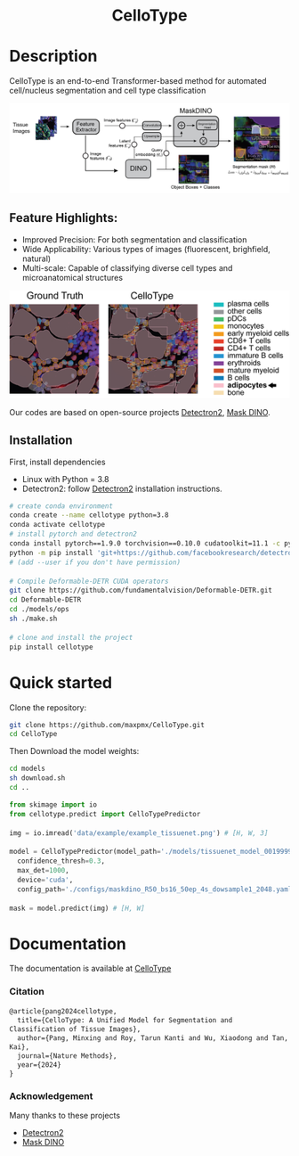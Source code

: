 
<div align="center">    

# CelloType   


</div>

# Description   
CelloType is an end-to-end Transformer-based method for automated cell/nucleus segmentation and cell type classification  

![overview](figures/overview.png)

## Feature Highlights:
- Improved Precision: For both segmentation and classification
- Wide Applicability: Various types of images  (fluorescent, brighfield, natural)
- Multi-scale: Capable of classifying diverse cell types and microanatomical structures

![example](figures/codex_example.png)

Our codes are based on open-source projects [Detectron2](https://github.com/facebookresearch/detectron2), [Mask DINO](https://github.com/IDEA-Research/MaskDINO).

## Installation
First, install dependencies 
- Linux with Python = 3.8 
- Detectron2: follow [Detectron2](https://detectron2.readthedocs.io/en/latest/tutorials/install.html) installation instructions. 

```bash
# create conda environment
conda create --name cellotype python=3.8
conda activate cellotype
# install pytorch and detectron2
conda install pytorch==1.9.0 torchvision==0.10.0 cudatoolkit=11.1 -c pytorch -c nvidia
python -m pip install 'git+https://github.com/facebookresearch/detectron2.git'
# (add --user if you don't have permission)

# Compile Deformable-DETR CUDA operators
git clone https://github.com/fundamentalvision/Deformable-DETR.git
cd Deformable-DETR
cd ./models/ops
sh ./make.sh

# clone and install the project   
pip install cellotype
```

# Quick started

Clone the repository:

```bash
git clone https://github.com/maxpmx/CelloType.git
cd CelloType
```

Then Download the model weights:

```bash
cd models
sh download.sh
cd ..
```

```python
from skimage import io
from cellotype.predict import CelloTypePredictor

img = io.imread('data/example/example_tissuenet.png') # [H, W, 3]

model = CelloTypePredictor(model_path='./models/tissuenet_model_0019999.pth',
  confidence_thresh=0.3, 
  max_det=1000, 
  device='cuda', 
  config_path='./configs/maskdino_R50_bs16_50ep_4s_dowsample1_2048.yaml')

mask = model.predict(img) # [H, W]
```

# Documentation
The documentation is available at [CelloType](https://cellotype.readthedocs.io/)


### Citation   
```
@article{pang2024cellotype,
  title={CelloType: A Unified Model for Segmentation and Classification of Tissue Images},
  author={Pang, Minxing and Roy, Tarun Kanti and Wu, Xiaodong and Tan, Kai},
  journal={Nature Methods},
  year={2024}
}
```
### Acknowledgement
Many thanks to these projects
- [Detectron2](https://github.com/facebookresearch/detectron2)
- [Mask DINO](https://github.com/IDEA-Research/MaskDINO)
